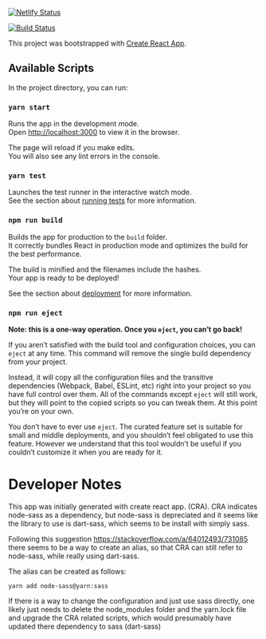 
[![Netlify Status](https://api.netlify.com/api/v1/badges/49e1db43-023e-450f-b982-5fd24886d4b0/deploy-status)](https://app.netlify.com/sites/reverent-noyce-f13753/deploys)

[![Build Status](https://travis-ci.com/lombardpress/lombardpress-webjs.svg?branch=master)](https://travis-ci.com/lombardpress/lombardpress-webjs)

This project was bootstrapped with [Create React App](https://github.com/facebook/create-react-app).

## Available Scripts

In the project directory, you can run:

### `yarn start`

Runs the app in the development mode.<br>
Open [http://localhost:3000](http://localhost:3000) to view it in the browser.

The page will reload if you make edits.<br>
You will also see any lint errors in the console.

### `yarn test`

Launches the test runner in the interactive watch mode.<br>
See the section about [running tests](https://facebook.github.io/create-react-app/docs/running-tests) for more information.

### `npm run build`

Builds the app for production to the `build` folder.<br>
It correctly bundles React in production mode and optimizes the build for the best performance.

The build is minified and the filenames include the hashes.<br>
Your app is ready to be deployed!

See the section about [deployment](https://facebook.github.io/create-react-app/docs/deployment) for more information.

### `npm run eject`

**Note: this is a one-way operation. Once you `eject`, you can’t go back!**

If you aren’t satisfied with the build tool and configuration choices, you can `eject` at any time. This command will remove the single build dependency from your project.

Instead, it will copy all the configuration files and the transitive dependencies (Webpack, Babel, ESLint, etc) right into your project so you have full control over them. All of the commands except `eject` will still work, but they will point to the copied scripts so you can tweak them. At this point you’re on your own.

You don’t have to ever use `eject`. The curated feature set is suitable for small and middle deployments, and you shouldn’t feel obligated to use this feature. However we understand that this tool wouldn’t be useful if you couldn’t customize it when you are ready for it.

# Developer Notes

This app was initially generated with create react app. (CRA). CRA indicates node-sass as a dependency, but node-sass is depreciated and it seems like the library to use is dart-sass, which seems to be install with simply sass. 

Following this suggestion https://stackoverflow.com/a/64012493/731085 there seems to be a way to create an alias, so that CRA can still refer to node-sass, while really using dart-sass.

The alias can be created as follows: 

`yarn add node-sass@yarn:sass` 

If there is a way to change the configuration and just use sass directly, one likely just needs to delete the node_modules folder and the yarn.lock file and upgrade the CRA related scripts, which would presumably have updated there dependency to sass (dart-sass)